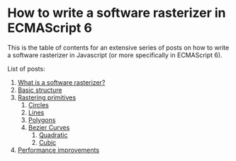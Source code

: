 # How to write a software rasterizer in ECMAScript 6

This is the table of contents for an extensive series of posts on how to write
a software rasterizer in Javascript (or more specifically in ECMAScript 6).

List of posts:

1. [What is a software rasterizer?](/)
2. [Basic structure](/)
3. [Rastering primitives](/)
	1. [Circles](/)
	2. [Lines](/)
	3. [Polygons](/)
	4. [Bezier Curves](/)
		1. [Quadratic](/)
		2. [Cubic](/)
4. [Performance improvements](/)
